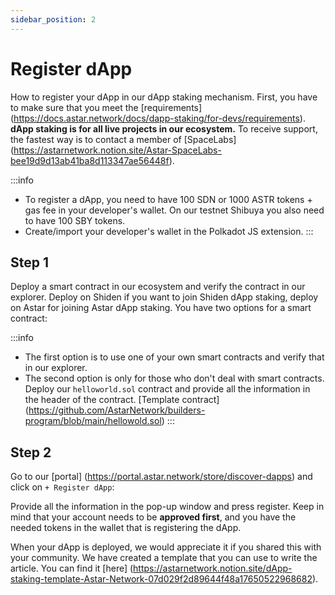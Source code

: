 ```yaml
---
sidebar_position: 2
---
```


# Register dApp

How to register your dApp in our dApp staking mechanism. First, you have to make sure that you meet the [requirements] (https://docs.astar.network/docs/dapp-staking/for-devs/requirements). **dApp staking is for all live projects in our ecosystem.** To receive support, the fastest way is to contact a member of [SpaceLabs] (https://astarnetwork.notion.site/Astar-SpaceLabs-bee19d9d13ab41ba8d113347ae56448f).

:::info
- To register a dApp, you need to have 100 SDN or 1000 ASTR tokens + gas fee in your developer's wallet. On our testnet Shibuya you also need to have 100 SBY tokens.
- Create/import your developer's wallet in the Polkadot JS extension.
:::

## Step 1

Deploy a smart contract in our ecosystem and verify the contract in our explorer. Deploy on Shiden if you want to join Shiden dApp staking, deploy on Astar for joining Astar dApp staking. You have two options for a smart contract:

:::info
- The first option is to use one of your own smart contracts and verify that in our explorer.
- The second option is only for those who don't deal with smart contracts. Deploy our `helloworld.sol` contract and provide all the information in the header of the contract. [Template contract] (https://github.com/AstarNetwork/builders-program/blob/main/hellowold.sol)
:::

## Step 2

Go to our [portal] (https://portal.astar.network/store/discover-dapps) and click on `+ Register dApp`:

Provide all the information in the pop-up window and press register. Keep in mind that your account needs to be **approved first**, and you have the needed tokens in the wallet that is registering the dApp.

When your dApp is deployed, we would appreciate it if you shared this with your community. We have created a template that you can use to write the article. You can find it [here] (https://astarnetwork.notion.site/dApp-staking-template-Astar-Network-07d029f2d89644f48a17650522968682).
